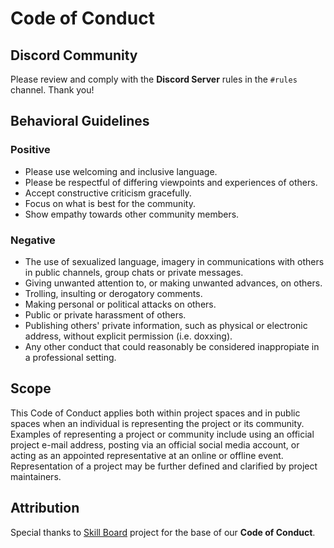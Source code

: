 # Code of Conduct

## Discord Community

Please review and comply with the **Discord Server** rules in the `#rules` channel. Thank you!

## Behavioral Guidelines

### Positive

- Please use welcoming and inclusive language.
- Please be respectful of differing viewpoints and experiences of others.
- Accept constructive criticism gracefully.
- Focus on what is best for the community.
- Show empathy towards other community members.

### Negative

- The use of sexualized language, imagery in communications with others in public channels, group chats or private messages.
- Giving unwanted attention to, or making unwanted advances, on others.
- Trolling, insulting or derogatory comments.
- Making personal or political attacks on others.
- Public or private harassment of others.
- Publishing others' private information, such as physical or electronic address, without explicit permission (i.e. doxxing).
- Any other conduct that could reasonably be considered inappropiate in a professional setting.

## Scope

This Code of Conduct applies both within project spaces and in public spaces when an individual is representing the project or its community. Examples of representing a project or community include using an official project e-mail address, posting via an official social media account, or acting as an appointed representative at an online or offline event. Representation of a project may be further defined and clarified by project maintainers.

## Attribution

Special thanks to [Skill Board](https://github.com/devscollab/skill-board) project for the base of our **Code of Conduct**.
